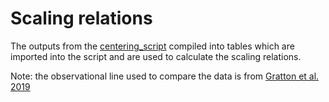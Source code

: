 # Scaling relations

The outputs from the [centering_script](https://github.com/madeleine-mckenzie/mPhys/blob/main/project_1/jupyter_scripts/Centering_script.ipynb) compiled into tables which are imported into the script and are used to calculate the scaling relations.


Note: the observational line used to compare the data is from [Gratton et al. 2019](https://ui.adsabs.harvard.edu/abs/2019A%26ARv..27....8G/abstract)
